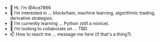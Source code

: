 - 👋 Hi, I’m @Ace7866
- 👀 I’m interested in ... blockchain, machine learning, algorithmic trading, derivative strategies. 
- 🌱 I’m currently learning ... Python (still a novice). 
- 💞️ I’m looking to collaborate on ... TBD.
- 📫 How to reach me ... message me here (if that's a thing?). 

<!---
Ace7866/Ace7866 is a ✨ special ✨ repository because its `README.md` (this file) appears on your GitHub profile.
You can click the Preview link to take a look at your changes.
--->

